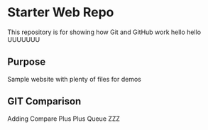 # Starter Web Repo

This repository is for showing how Git and GitHub work
hello hello 
UUUUUUU

## Purpose

Sample website with plenty of files for demos

## GIT Comparison
Adding Compare
Plus Plus
Queue ZZZ
